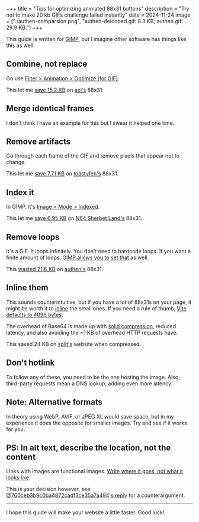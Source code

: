 +++
title = "Tips for optimizing animated 88x31 buttons"
description = "Try not to make 20 kb GIFs challenge failed instantly"
date = 2024-11-24
image = ["./authen-comparsion.png", "authen-delooped.gif: 8.3 KB; authen.gif: 29.9 KB."]
+++

This guide is written for [GIMP](https://gimp.org), but I imagine other software has things like this as well.

## Combine, not replace

Go use [Filter > Animation > Optimize (for GIF)](https://docs.gimp.org/en/plug-in-optimize.html).

This let me [save 15.2 KB](https://github.com/Jack5079/Jack5079/commit/c83911f8455ad96dedf25aa8b159764c6cf57d2a) on [aei's](https://aei.sh) 88x31.

## Merge identical frames

I don't think I have an example for this but I swear it helped one time.

## Remove artifacts

Go through each frame of the GIF and remove pixels that appear not to change.

This let me [save 7.71 KB](https://github.com/Jack5079/Jack5079/commits/8c49614853be80ddf56283ed3ffbf22f84dd589c/src/components/Buttons/toastyfen.gif) on [toastyfen's](https://toasty.zone) 88x31.

## Index it

In GIMP, it's [Image > Mode > Indexed](https://docs.gimp.org/en/gimp-image-convert-indexed.html).

This let me [save 6.95 KB](https://github.com/Jack5079/Jack5079/commit/5c5d51683c61548c96fbb33c2caac485c593ad72) on [N64 Sherbet Land's](https://gba.ioi-xd.net) 88x31.

## Remove loops

It's a GIF. It loops infinitely. You don't need to hardcode loops. If you want a finite amount of loops, [GIMP allows you to set that](https://docs.gimp.org/en/gimp-images-out.html#file-gif-save) as well.

This [wasted 21.6 KB](https://github.com/Jack5079/Jack5079/commit/5610bf2eaedb88bc80dffaaaf21ce5e2a5931771) on [authen's](https://authenyo.xyz) 88x31.

## Inline them

This sounds counterintuitive, but if you have a lot of 88x31s on your page, it might be worth it to [inline](https://developer.mozilla.org/en-US/docs/Web/URI/Schemes/data) the small ones. If you need a rule of thumb, [Vite defaults to 4096 bytes](https://vite.dev/config/build-options.html#build-assetsinlinelimit).

The overhead of Base64 is made up with [solid compression](https://en.wikipedia.org/wiki/Solid_compression), reduced latency, and also avoiding the ~1 KB of overhead HTTP requests have.

This saved 24 KB on [split's](https://split.pet) website when compressed.

## Don't hotlink

To follow any of these, you need to be the one hosting the image. Also, third-party requests mean a DNS lookup, adding even more latency.

## Note: Alternative formats

In theory using WebP, AVIF, or JPEG XL would save space, but in my experience it does the opposite for smaller images. Try and see if it works for you.

## PS: In alt text, describe the location, not the content

Links with images are functional images. [Write where it goes, not what it looks like](https://www.w3.org/WAI/tutorials/images/functional/).

This is your decision however, see [@760ceb3b9c0ba4872cadf3ce35a7a494's reply](https://wetdry.world/@760ceb3b9c0ba4872cadf3ce35a7a4/113536719226673113) for a counterargument.

---

I hope this guide will make your website a little faster. Good luck!
